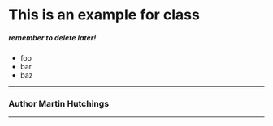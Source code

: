 # This is an example for class

##### remember to delete later!

* foo
* bar 
* baz

---

### Author Martin Hutchings

--- 

